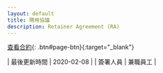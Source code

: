 ```yaml
---
layout: default
title: 聘用協議
description: Retainer Agreement (RA)
---
```


[查看合約](https://docs.google.com/document/d/1O4k9_5ZmsuScmZO2R5bD4YD91bkEDgQcQa-zJ8YQhkc/edit?usp=sharing){: .btn#page-btn}{:target="_blank"}

| 最後更新時間 | 2020-02-08 |
| 簽署人員 | 兼職員工 |
